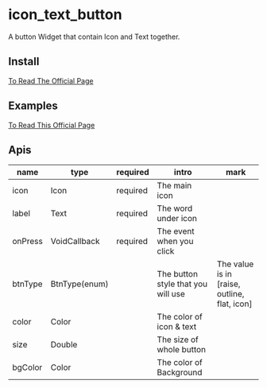 # icon_text_button

A button Widget that contain Icon and Text together.

## Install

[To Read The Official Page](https://pub.dev/packages/icon_text_button#-installing-tab-)

## Examples

[To Read This Official Page](https://pub.dev/packages/icon_text_button#-example-tab-)

## Apis

|name|type|required|intro|mark|
| --------   | -----   | ----- | ----| --------   |
| icon|Icon|required| The main icon ||
| label|Text|required|The word under icon||
| onPress |VoidCallback|required|The event when you click||
| btnType |BtnType(enum)||The button style that you will use|The value is in \[raise, outline, flat, icon\]|
| color |Color||The color of icon & text||
| size |Double||The size of whole button||
| bgColor |Color||The color of Background||

